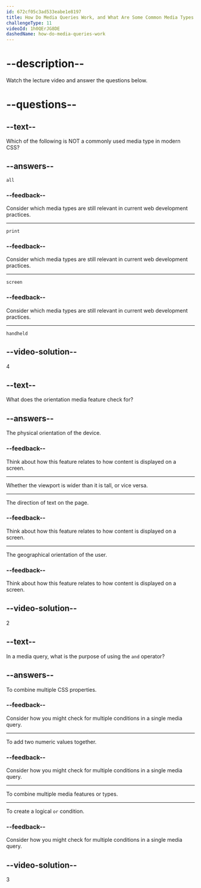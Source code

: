 ```yaml
---
id: 672cf05c3ad533eabe1e8197
title: How Do Media Queries Work, and What Are Some Common Media Types and Features?
challengeType: 11
videoId: 1h0QErJG8DE
dashedName: how-do-media-queries-work
---
```


# --description--

Watch the lecture video and answer the questions below.

# --questions--

## --text--

Which of the following is NOT a commonly used media type in modern CSS?

## --answers--

`all`

### --feedback--

Consider which media types are still relevant in current web development practices.

---

`print`

### --feedback--

Consider which media types are still relevant in current web development practices.

---

`screen`

### --feedback--

Consider which media types are still relevant in current web development practices.

---

`handheld`

## --video-solution--

4

## --text--

What does the orientation media feature check for?

## --answers--

The physical orientation of the device.

### --feedback--

Think about how this feature relates to how content is displayed on a screen.

---

Whether the viewport is wider than it is tall, or vice versa.

---

The direction of text on the page.

### --feedback--

Think about how this feature relates to how content is displayed on a screen.

---

The geographical orientation of the user.

### --feedback--

Think about how this feature relates to how content is displayed on a screen.

## --video-solution--

2

## --text--

In a media query, what is the purpose of using the `and` operator?

## --answers--

To combine multiple CSS properties.

### --feedback--

Consider how you might check for multiple conditions in a single media query.

---

To add two numeric values together.

### --feedback--

Consider how you might check for multiple conditions in a single media query.

---

To combine multiple media features or types.

---

To create a logical `or` condition.

### --feedback--

Consider how you might check for multiple conditions in a single media query.

## --video-solution--

3
